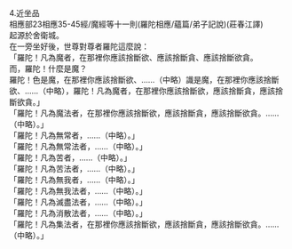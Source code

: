 4.近坐品  
相應部23相應35-45經/魔經等十一則(羅陀相應/蘊篇/弟子記說)(莊春江譯)  
起源於舍衛城。  
在一旁坐好後，世尊對尊者羅陀這麼說：  
「羅陀！凡為魔者，在那裡你應該捨斷欲、應該捨斷貪、應該捨斷欲貪。  
而，羅陀！什麼是魔？  
羅陀！色是魔，在那裡你應該捨斷欲、……（中略）識是魔，在那裡你應該捨斷欲、……（中略），羅陀！凡為魔者，在那裡你應該捨斷欲，應該捨斷貪，應該捨斷欲貪。」  
「羅陀！凡為魔法者，在那裡你應該捨斷欲，應該捨斷貪，應該捨斷欲貪。……（中略）。」  
「羅陀！凡為無常者，……（中略）。」  
「羅陀！凡為無常法者，……（中略）。」  
「羅陀！凡為苦者，……（中略）。」  
「羅陀！凡為苦法者，……（中略）。」  
「羅陀！凡為無我者，……（中略）。」  
「羅陀！凡為無我法者，……（中略）。」  
「羅陀！凡為滅盡法者，……（中略）。」  
「羅陀！凡為消散法者，……（中略）。」  
「羅陀！凡為集法者，在那裡你應該捨斷欲，應該捨斷貪，應該捨斷欲貪。……（中略）。」  
  
  
